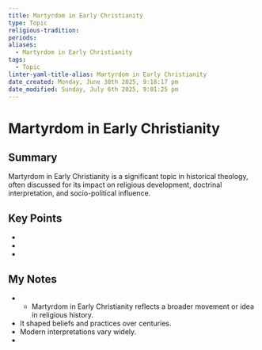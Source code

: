 ```yaml
---
title: Martyrdom in Early Christianity
type: Topic
religious-tradition: 
periods: 
aliases:
  - Martyrdom in Early Christianity
tags:
  - Topic
linter-yaml-title-alias: Martyrdom in Early Christianity
date_created: Monday, June 30th 2025, 9:18:17 pm
date_modified: Sunday, July 6th 2025, 9:01:25 pm
---
```


# Martyrdom in Early Christianity

## Summary
Martyrdom in Early Christianity is a significant topic in historical theology, often discussed for its impact on religious development, doctrinal interpretation, and socio-political influence.

## Key Points
- 
- 
- 

## My Notes
- - Martyrdom in Early Christianity reflects a broader movement or idea in religious history.
- It shaped beliefs and practices over centuries.
- Modern interpretations vary widely.
- 